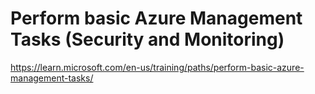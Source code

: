 

# Perform basic Azure Management Tasks (Security and Monitoring)

https://learn.microsoft.com/en-us/training/paths/perform-basic-azure-management-tasks/


